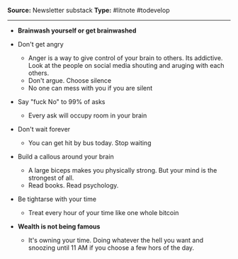 **Source:** Newsletter substack
**Type:** #litnote #todevelop 

----
- **Brainwash yourself or get brainwashed**
- Don't get angry
	- Anger is a way to give control of your brain to others. Its addictive. Look at the people on social media shouting and aruging with each others. 
	- Don't argue. Choose silence
	- No one can mess with you if you are silent
- Say "fuck No" to 99% of asks
	- Every ask will occupy room in your brain
- Don't wait forever
	- You can get hit by bus today. Stop waiting
- Build a callous around your brain
	- A large biceps makes you physically strong. But your mind is the strongest of all. 
	- Read books. Read psychology.
- Be tightarse with your time
	- Treat every hour of your time like one whole bitcoin

- **Wealth is not being famous**
	- It's owning your time. Doing whatever the hell you want and snoozing until 11 AM if you choose a few hors of the day. 

